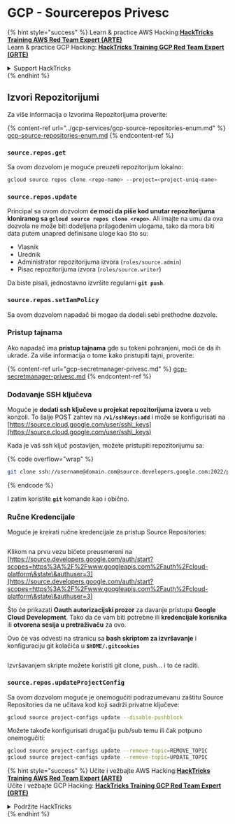 # GCP - Sourcerepos Privesc

{% hint style="success" %}
Learn & practice AWS Hacking:<img src="../../../.gitbook/assets/image (1).png" alt="" data-size="line">[**HackTricks Training AWS Red Team Expert (ARTE)**](https://training.hacktricks.xyz/courses/arte)<img src="../../../.gitbook/assets/image (1).png" alt="" data-size="line">\
Learn & practice GCP Hacking: <img src="../../../.gitbook/assets/image (2).png" alt="" data-size="line">[**HackTricks Training GCP Red Team Expert (GRTE)**<img src="../../../.gitbook/assets/image (2).png" alt="" data-size="line">](https://training.hacktricks.xyz/courses/grte)

<details>

<summary>Support HackTricks</summary>

* Check the [**subscription plans**](https://github.com/sponsors/carlospolop)!
* **Join the** 💬 [**Discord group**](https://discord.gg/hRep4RUj7f) or the [**telegram group**](https://t.me/peass) or **follow** us on **Twitter** 🐦 [**@hacktricks\_live**](https://twitter.com/hacktricks\_live)**.**
* **Share hacking tricks by submitting PRs to the** [**HackTricks**](https://github.com/carlospolop/hacktricks) and [**HackTricks Cloud**](https://github.com/carlospolop/hacktricks-cloud) github repos.

</details>
{% endhint %}

## Izvori Repozitorijumi

Za više informacija o Izvorima Repozitorijuma proverite:

{% content-ref url="../gcp-services/gcp-source-repositories-enum.md" %}
[gcp-source-repositories-enum.md](../gcp-services/gcp-source-repositories-enum.md)
{% endcontent-ref %}

### `source.repos.get`

Sa ovom dozvolom je moguće preuzeti repozitorijum lokalno:
```bash
gcloud source repos clone <repo-name> --project=<project-uniq-name>
```
### `source.repos.update`

Principal sa ovom dozvolom **će moći da piše kod unutar repozitorijuma kloniranog sa `gcloud source repos clone <repo>`**. Ali imajte na umu da ova dozvola ne može biti dodeljena prilagođenim ulogama, tako da mora biti data putem unapred definisane uloge kao što su:

* Vlasnik
* Urednik
* Administrator repozitorijuma izvora (`roles/source.admin`)
* Pisac repozitorijuma izvora (`roles/source.writer`)

Da biste pisali, jednostavno izvršite regularni **`git push`**.

### `source.repos.setIamPolicy`

Sa ovom dozvolom napadač bi mogao da dodeli sebi prethodne dozvole.

### Pristup tajnama

Ako napadač ima **pristup tajnama** gde su tokeni pohranjeni, moći će da ih ukrade. Za više informacija o tome kako pristupiti tajni, proverite:

{% content-ref url="gcp-secretmanager-privesc.md" %}
[gcp-secretmanager-privesc.md](gcp-secretmanager-privesc.md)
{% endcontent-ref %}

### Dodavanje SSH ključeva

Moguće je **dodati ssh ključeve u projekat repozitorijuma izvora** u veb konzoli. To šalje POST zahtev na **`/v1/sshKeys:add`** i može se konfigurisati na [https://source.cloud.google.com/user/ssh\_keys](https://source.cloud.google.com/user/ssh\_keys)

Kada je vaš ssh ključ postavljen, možete pristupiti repozitorijumu sa:

{% code overflow="wrap" %}
```bash
git clone ssh://username@domain.com@source.developers.google.com:2022/p/<proj-name>/r/<repo-name>
```
{% endcode %}

I zatim koristite **`git`** komande kao i obično.

### Ručne Kredencijale

Moguće je kreirati ručne kredencijale za pristup Source Repositories:

<figure><img src="../../../.gitbook/assets/image (324).png" alt=""><figcaption></figcaption></figure>

Klikom na prvu vezu bićete preusmereni na [https://source.developers.google.com/auth/start?scopes=https%3A%2F%2Fwww.googleapis.com%2Fauth%2Fcloud-platform\&state\&authuser=3](https://source.developers.google.com/auth/start?scopes=https%3A%2F%2Fwww.googleapis.com%2Fauth%2Fcloud-platform\&state\&authuser=3)

Što će prikazati **Oauth autorizacijski prozor** za davanje pristupa **Google Cloud Development**. Tako da će vam biti potrebne ili **kredencijale korisnika** ili **otvorena sesija u pretraživaču** za ovo.

Ovo će vas odvesti na stranicu sa **bash skriptom za izvršavanje** i konfiguraciju git kolačića u **`$HOME/.gitcookies`**

<figure><img src="../../../.gitbook/assets/image (323).png" alt=""><figcaption></figcaption></figure>

Izvršavanjem skripte možete koristiti git clone, push... i to će raditi.

### `source.repos.updateProjectConfig`

Sa ovom dozvolom moguće je onemogućiti podrazumevanu zaštitu Source Repositories da ne učitava kod koji sadrži privatne ključeve:
```bash
gcloud source project-configs update --disable-pushblock
```
Možete takođe konfigurisati drugačiju pub/sub temu ili čak potpuno onemogućiti:
```bash
gcloud source project-configs update --remove-topic=REMOVE_TOPIC
gcloud source project-configs update --remove-topic=UPDATE_TOPIC
```
{% hint style="success" %}
Učite i vežbajte AWS Hacking:<img src="../../../.gitbook/assets/image (1).png" alt="" data-size="line">[**HackTricks Training AWS Red Team Expert (ARTE)**](https://training.hacktricks.xyz/courses/arte)<img src="../../../.gitbook/assets/image (1).png" alt="" data-size="line">\
Učite i vežbajte GCP Hacking: <img src="../../../.gitbook/assets/image (2).png" alt="" data-size="line">[**HackTricks Training GCP Red Team Expert (GRTE)**<img src="../../../.gitbook/assets/image (2).png" alt="" data-size="line">](https://training.hacktricks.xyz/courses/grte)

<details>

<summary>Podržite HackTricks</summary>

* Proverite [**planove pretplate**](https://github.com/sponsors/carlospolop)!
* **Pridružite se** 💬 [**Discord grupi**](https://discord.gg/hRep4RUj7f) ili [**telegram grupi**](https://t.me/peass) ili **pratite** nas na **Twitteru** 🐦 [**@hacktricks\_live**](https://twitter.com/hacktricks\_live)**.**
* **Podelite hakerske trikove slanjem PR-ova na** [**HackTricks**](https://github.com/carlospolop/hacktricks) i [**HackTricks Cloud**](https://github.com/carlospolop/hacktricks-cloud) github repozitorijume.

</details>
{% endhint %}
